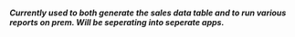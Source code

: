 ##### Currently used to both generate the sales data table and to run various reports on prem. Will be seperating into seperate apps.
